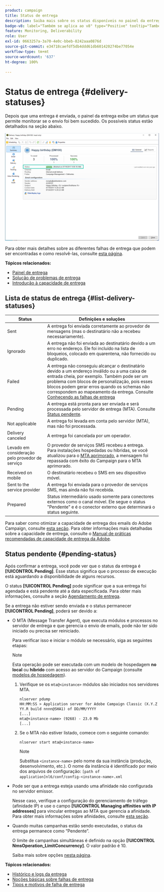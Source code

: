 ```yaml
---
product: campaign
title: Status de entrega
description: Saiba mais sobre os status disponíveis no painel da entrega
badge-v8: label="Também se aplica ao v8" type="Positive" tooltip="Também se aplica ao Campaign v8"
feature: Monitoring, Deliverability
role: User
exl-id: 0663257a-3a70-4e0c-bbeb-8242aaa0876d
source-git-commit: e34718caefdf5db4ddd61db601420274be77054e
workflow-type: tm+mt
source-wordcount: '637'
ht-degree: 100%

---
```


# Status de entrega {#delivery-statuses}



<!--ajouter intro 

ajouter screenshot -->

Depois que uma entrega é enviada, o painel da entrega exibe um status que permite monitorar se o envio foi bem sucedido. Os possíveis status estão detalhados na seção abaixo.

![](assets/delivery-status.png)

Para obter mais detalhes sobre as diferentes falhas de entrega que podem ser encontradas e como resolvê-las, consulte [esta página](understanding-delivery-failures.md).

**Tópicos relacionados:**

* [Painel de entrega](delivery-dashboard.md)
* [Solução de problemas de entrega](delivery-troubleshooting.md)
* [Introdução à capacidade de entrega](about-deliverability.md)

## Lista de status de entrega {#list-delivery-statuses}

<table> 
 <thead> 
  <tr> 
   <th> Status<br /> </th> 
   <th> Definições e soluções<br /> </th> 
  </tr> 
 </thead> 
 <tbody> 
  <tr> 
   <td> Sent<br /> </td> 
   <td> A entrega foi enviada corretamente ao provedor de mensagens (mas o destinatário não a recebeu necessariamente).<br /> </td> 
  </tr> 
  <tr> 
   <td> Ignorado<br /> </td> 
   <td> A entrega não foi enviada ao destinatário devido a um erro no endereço. Ele foi incluído na lista de bloqueios, colocado em quarentena, não fornecido ou duplicado. <br /> </td> 
  </tr> 
  <tr> 
   <td> Failed<br /> </td> 
   <td> A entrega não conseguiu alcançar o destinatário devido a um endereço inválido ou a uma caixa de entrada cheia, por exemplo. Também pode ser um problema com blocos de personalização, pois esses blocos podem gerar erros quando os schemas não correspondem ao mapeamento da entrega. Consulte <a href="understanding-delivery-failures.md" target="_blank">Conhecendo as falhas de entrega</a><br /> </td> 
  </tr>
  <tr> 
   <td> Pending<br /> </td> 
   <td> A entrega está pronta para ser enviada e será processada pelo servidor de entrega (MTA). Consulte <a href="#pending-status" target="_blank">Status pendente</a>.<br /> </td> 
  </tr> 
  <tr> 
   <td> Not applicable<br /> </td> 
   <td> A entrega foi levada em conta pelo servidor (MTA), mas não foi processada.<br /> </td> 
  </tr>  
  <tr> 
   <td> Delivery canceled<br /> </td> 
   <td> A entrega foi cancelada por um operador.<br /> </td> 
  </tr> 
  <tr> 
   <td> Levado em consideração pelo provedor de serviço<br /> </td> 
   <td> O provedor de serviços SMS recebeu a entrega.<br /> Para instalações hospedadas ou híbridas, se você atualizou para o <a href="sending-with-enhanced-mta.md" target="_blank">MTA aprimorado</a>, a mensagem foi repassada com êxito do Campaign para o MTA aprimorado.</td> 
  </tr> 
  <tr> 
   <td> Received on mobile<br /> </td> 
   <td> O destinatário recebeu o SMS em seu dispositivo móvel.<br /> </td> 
  </tr>
  <tr> 
   <td> Sent to the service provider<br /> </td> 
   <td> A entrega foi enviada para o provedor de serviços SMS, mas ainda não foi recebida.<br />
   </td> 
  </tr> 
  <tr> 
   <td> Prepared<br /> </td> 
   <td> Status intermediário usado somente para conectores externos como o canal móvel. Ele segue o status "Pendente" e é o conector externo que determinará o status seguinte.<br /> </td> 
  </tr> 
 </tbody> 
</table>

Para saber como otimizar a capacidade de entrega dos emails do Adobe Campaign, consulte [esta seção](about-deliverability.md). Para obter informações mais detalhadas sobre a capacidade de entrega, consulte o [Manual de práticas recomendadas de capacidade de entrega da Adobe](https://experienceleague.adobe.com/docs/deliverability-learn/deliverability-best-practice-guide/introduction.html?lang=pt-BR).

## Status pendente {#pending-status}

Após confirmar a entrega, você pode ver que o status da entrega é **[!UICONTROL Pending]**. Esse status significa que o processo de execução está aguardando a disponibilidade de alguns recursos.

O status **[!UICONTROL Pending]** pode significar que a sua entrega foi agendada e está pendente até a data especificada. Para obter mais informações, consulte a seção [Agendamento de entrega](steps-sending-the-delivery.md#scheduling-the-delivery-sending).

Se a entrega não estiver sendo enviada e o status permanecer **[!UICONTROL Pending]**, poderá ser devido a:

* O MTA (Message Transfer Agent), que executa módulos e processos no servidor de entrega e que gerencia o envio de emails, pode não ter sido iniciado ou precisa ser reiniciado.

  Para verificar isso e iniciar o módulo se necessário, siga as seguintes etapas:

  >[!NOTE]
  >
  >Esta operação pode ser executada com um modelo de hospedagem **no local** ou **híbrido** com acesso ao servidor do Campaign (consulte [modelos de hospedagem](../../installation/using/hosting-models.md)).

   1. Verifique se os `mta@<instance>` módulos são iniciados nos servidores MTA.

      ```
      nlserver pdump
      HH:MM:SS > Application server for Adobe Campaign Classic (X.Y.Z YY.R build nnnn@SHA1) of DD/MM/YYYY
      [...]
      mta@<instance-name> (9268) - 23.0 Mb
      [...]
      ```

   1. Se o MTA não estiver listado, comece com o seguinte comando:

      ```
      nlserver start mta@<instance-name>
      ```

      >[!NOTE]
      >
      >Substitua `<instance-name>` pelo nome da sua instância (produção, desenvolvimento, etc.). O nome da instância é identificado por meio dos arquivos de configuração: `[path of application]nl6/conf/config-<instance-name>.xml`

* Pode ser que a entrega esteja usando uma afinidade não configurada no servidor emissor.

  Nesse caso, verifique a configuração do gerenciamento de tráfego (afinidade IP) e use o campo **[!UICONTROL Managing affinities with IP addresses]** para vincular entregas ao MTA que gerencia a afinidade. Para obter mais informações sobre afinidades, consulte [esta seção](../../installation/using/configure-delivery-settings.md).

* Quando muitas campanhas estão sendo executadas, o status da entrega permanece como “Pendente”.

  O limite de campanhas simultâneas é definido na opção **[!UICONTROL NmsOperation_LimitConcurrency]**. O valor padrão é 10.

  Saiba mais sobre opções [nesta página](../../installation/using/configuring-campaign-options.md).


**Tópicos relacionados:**

* [Histórico e logs da entrega](#delivery-logs-and-history)
* [Noções básicas sobre falhas de entrega](understanding-delivery-failures.md)
* [Tipos e motivos de falha de entrega](understanding-delivery-failures.md#delivery-failure-types-and-reasons)
